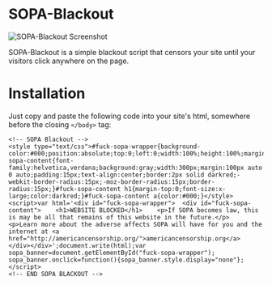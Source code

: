 SOPA-Blackout
=============
![SOPA-Blackout Screenshot](http://i.imgur.com/wNrFh.png "SOPA-Blackout Screenshot")

SOPA-Blackout is a simple blackout script that censors your site until your visitors click anywhere on the page.

Installation
============
Just copy and paste the following code into your site's html, somewhere before the closing `</body>` tag:

    <!-- SOPA Blackout -->
    <style type="text/css">#fuck-sopa-wrapper{background-color:#000;position:absolute;top:0;left:0;width:100%;height:100%;margin:0;padding:0;}#fuck-sopa-content{font-family:helvetica,verdana;background:gray;width:300px;margin:100px auto 0 auto;padding:15px;text-align:center;border:2px solid darkred;-webkit-border-radius:15px;-moz-border-radius:15px;border-radius:15px;}#fuck-sopa-content h1{margin-top:0;font-size:x-large;color:darkred;}#fuck-sopa-content a{color:#000;}</style><script>var html='<div id="fuck-sopa-wrapper">  <div id="fuck-sopa-content">    <h1>WEBSITE BLOCKED</h1>    <p>If SOPA becomes law, this is may be all that remains of this website in the future.</p>    <p>Learn more about the adverse affects SOPA will have for you and the internet at <a href="http://americancensorship.org/">americancensorship.org</a>  </div></div>';document.write(html);var sopa_banner=document.getElementById("fuck-sopa-wrapper");
    sopa_banner.onclick=function(){sopa_banner.style.display="none"};</script>
    <!-- END SOPA BLACKOUT -->